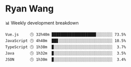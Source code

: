 # Ryan Wang

 <!-- waka-box start -->
📊 Weekly development breakdown
```text
Vue.js     🕓 32h40m ███████████████████▊░░░░░░░ 73.5%
JavaScript 🕓 4h40m  ██▊░░░░░░░░░░░░░░░░░░░░░░░░ 10.5%
TypeScript 🕓 1h38m  ▉░░░░░░░░░░░░░░░░░░░░░░░░░░  3.7%
Java       🕓 1h32m  ▉░░░░░░░░░░░░░░░░░░░░░░░░░░  3.5%
JSON       🕓 1h30m  ▉░░░░░░░░░░░░░░░░░░░░░░░░░░  3.4%
```
<!-- Powered by https://github.com/YouEclipse/waka-box-go . -->
<!-- waka-box end -->